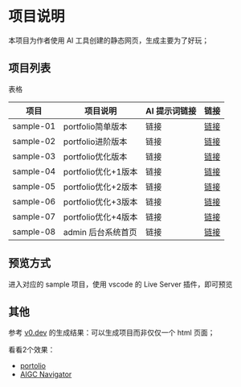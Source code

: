 # 项目说明


本项目为作者使用 AI 工具创建的静态网页，生成主要为了好玩；


## 项目列表

表格

| 项目      | 项目说明            | AI 提示词链接 | 链接                               |
| --------- | ------------------- | ------------- | ---------------------------------- |
| sample-01 | portfolio简单版本   | 链接          | [链接](https://chat.deepseek.com/) |
| sample-02 | portfolio进阶版本   | 链接          | [链接](https://chat.deepseek.com/) |
| sample-03 | portfolio优化版本   | 链接          | [链接](https://chat.deepseek.com/) |
| sample-04 | portfolio优化+1版本 | 链接          | [链接](https://chat.deepseek.com/) |
| sample-05 | portfolio优化+2版本 | 链接          | [链接](https://chat.deepseek.com/) |
| sample-06 | portfolio优化+3版本 | 链接          | [链接](https://chat.deepseek.com/) |
| sample-07 | portfolio优化+4版本 | 链接          | [链接](https://chat.deepseek.com/) |
| sample-08 | admin 后台系统首页  | 链接          | [链接](https://chat.deepseek.com/) |

 

## 预览方式

进入对应的 sample 项目，使用 vscode 的 Live Server 插件，即可预览
 

## 其他

参考 [v0.dev](https://v0.dev/chat/projects) 的生成结果：可以生成项目而非仅仅一个 html 页面；

看看2个效果：

- [portolio](https://v0-frontend-portfolio-page-seven.vercel.app/)
- [AIGC Navigator](https://v0-frontend-portfolio-page-seven.vercel.app/)